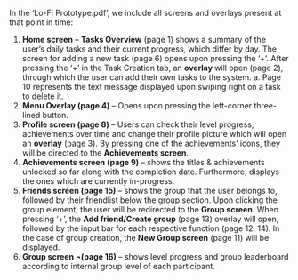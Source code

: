 In the ‘Lo-Fi Prototype.pdf’, we include all screens and overlays present at that point in time:

1.	**Home screen** – **Tasks Overview** (page 1) shows a summary of the user’s daily tasks and their current progress, which differ by day. The screen for adding a new task (page 6) opens upon pressing the ‘+’. After pressing the ‘+’ in the Task Creation tab, an **overlay** will open (page 2), through which the user can add their own tasks to the system. 
a.	Page 10 represents the text message displayed upon swiping right on a task to delete it.
2.	**Menu Overlay (page 4)** – Opens upon pressing the left-corner three-lined button.
3.	**Profile screen (page 8)** – Users can check their level progress, achievements over time and change their profile picture which will open an **overlay** (page 3). By pressing one of the achievements’ icons, they will be directed to the **Achievements screen**. 
4.	**Achievements screen (page 9)** – shows the titles & achievements unlocked so far along with the completion date. Furthermore, displays the ones which are currently in-progress.
5.	**Friends screen (page 15)** – shows the group that the user belongs to, followed by their friendlist below the group section. Upon clicking the group element, the user will be redirected to the **Group screen**. When pressing ‘+’, the **Add friend/Create group** (page 13) overlay will open, followed by the input bar for each respective function (page 12, 14). In the case of group creation, the **New Group screen** (page 11) will be displayed.
6.	**Group screen ¬(page 16)** – shows level progress and group leaderboard according to internal group level of each participant.
